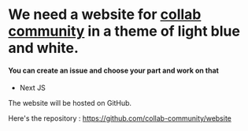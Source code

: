 # We need a website for [collab community](https://github.com/collab-community) in a theme of light blue and white.
#### You can create an issue and choose your part and work on that

- Next JS

The website will be hosted on GitHub. 

Here's the repository : https://github.com/collab-community/website

